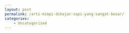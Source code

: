 ```yaml
---
layout: post
permalink: /arti-mimpi-dikejar-sapi-yang-sangat-besar/
categories:
    - Uncategorized
---
```


